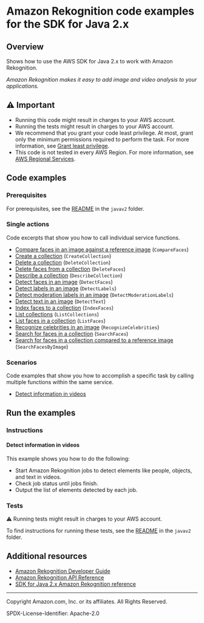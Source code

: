 <!--Generated by WRITEME on 2023-04-20 15:21:16.095075 (UTC)-->
# Amazon Rekognition code examples for the SDK for Java 2.x

## Overview

Shows how to use the AWS SDK for Java 2.x to work with Amazon Rekognition.

<!--custom.overview.start-->
<!--custom.overview.end-->

*Amazon Rekognition makes it easy to add image and video analysis to your applications.*

## ⚠ Important

* Running this code might result in charges to your AWS account.
* Running the tests might result in charges to your AWS account.
* We recommend that you grant your code least privilege. At most, grant only the minimum permissions required to perform the task. For more information, see [Grant least privilege](https://docs.aws.amazon.com/IAM/latest/UserGuide/best-practices.html#grant-least-privilege).
* This code is not tested in every AWS Region. For more information, see [AWS Regional Services](https://aws.amazon.com/about-aws/global-infrastructure/regional-product-services).

<!--custom.important.start-->
<!--custom.important.end-->

## Code examples

### Prerequisites

For prerequisites, see the [README](../../README.md#Prerequisites) in the `javav2` folder.


<!--custom.prerequisites.start-->
<!--custom.prerequisites.end-->

### Single actions

Code excerpts that show you how to call individual service functions.

* [Compare faces in an image against a reference image](src/main/java/com/example/rekognition/CompareFaces.java#L65) (`CompareFaces`)
* [Create a collection](src/main/java/com/example/rekognition/CreateCollection.java#L54) (`CreateCollection`)
* [Delete a collection](src/main/java/com/example/rekognition/DeleteCollection.java#L55) (`DeleteCollection`)
* [Delete faces from a collection](src/main/java/com/example/rekognition/DeleteFacesFromCollection.java#L55) (`DeleteFaces`)
* [Describe a collection](src/main/java/com/example/rekognition/DescribeCollection.java#L54) (`DescribeCollection`)
* [Detect faces in an image](src/main/java/com/example/rekognition/DetectFaces.java#L63) (`DetectFaces`)
* [Detect labels in an image](src/main/java/com/example/rekognition/DetectLabels.java#L65) (`DetectLabels`)
* [Detect moderation labels in an image](src/main/java/com/example/rekognition/DetectModerationLabels.java#L61) (`DetectModerationLabels`)
* [Detect text in an image](src/main/java/com/example/rekognition/DetectText.java#L60) (`DetectText`)
* [Index faces to a collection](src/main/java/com/example/rekognition/AddFacesToCollection.java#L66) (`IndexFaces`)
* [List collections](src/main/java/com/example/rekognition/ListCollections.java#L44) (`ListCollections`)
* [List faces in a collection](src/main/java/com/example/rekognition/ListFacesInCollection.java#L57) (`ListFaces`)
* [Recognize celebrities in an image](src/main/java/com/example/rekognition/RecognizeCelebrities.java#L62) (`RecognizeCelebrities`)
* [Search for faces in a collection](src/main/java/com/example/rekognition/SearchFaceMatchingImageCollection.java#L65) (`SearchFaces`)
* [Search for faces in a collection compared to a reference image](src/main/java/com/example/rekognition/SearchFaceMatchingIdCollection.java#L58) (`SearchFacesByImage`)

### Scenarios

Code examples that show you how to accomplish a specific task by calling multiple
functions within the same service.

* [Detect information in videos](src/main/java/com/example/rekognition/VideoCelebrityDetection.java) 

## Run the examples

### Instructions


<!--custom.instructions.start-->
<!--custom.instructions.end-->



#### Detect information in videos

This example shows you how to do the following:

* Start Amazon Rekognition jobs to detect elements like people, objects, and text in videos.
* Check job status until jobs finish.
* Output the list of elements detected by each job.

<!--custom.scenario_prereqs.rekognition_VideoDetection.start-->
<!--custom.scenario_prereqs.rekognition_VideoDetection.end-->

<!--custom.scenarios.rekognition_VideoDetection.start-->
<!--custom.scenarios.rekognition_VideoDetection.end-->

### Tests

⚠ Running tests might result in charges to your AWS account.


To find instructions for running these tests, see the [README](../../README.md#Tests)
in the `javav2` folder.



<!--custom.tests.start-->
<!--custom.tests.end-->

## Additional resources

* [Amazon Rekognition Developer Guide](https://docs.aws.amazon.com/rekognition/latest/dg/what-is.html)
* [Amazon Rekognition API Reference](https://docs.aws.amazon.com/rekognition/latest/APIReference/Welcome.html)
* [SDK for Java 2.x Amazon Rekognition reference](https://sdk.amazonaws.com/java/api/latest/software/amazon/awssdk/services/rekognition/package-summary.html)

<!--custom.resources.start-->
<!--custom.resources.end-->

---

Copyright Amazon.com, Inc. or its affiliates. All Rights Reserved.

SPDX-License-Identifier: Apache-2.0